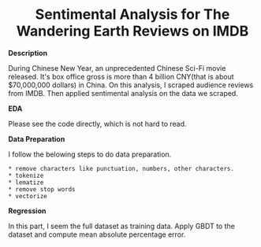 # <center>Sentimental Analysis for The Wandering Earth Reviews on IMDB  </center>

**Description**  

During Chinese New Year, an unprecedented Chinese Sci-Fi movie released. It's box office gross is more than 4 billion CNY(that is about $70,000,000 dollars) in China. On this analysis, I scraped audience reviews from IMDB. Then applied sentimental analysis on the data we scraped.

**EDA**

Please see the code directly, which is not hard to read.

**Data Preparation**

I follow the belowing steps to do data preparation.  

```        
* remove characters like punctuation, numbers, other characters.  
* tokenize  
* lematize  
* remove stop words  
* vectorize  
```  

**Regression**

In this part, I seem the full dataset as training data. Apply GBDT to the dataset and compute mean absolute percentage error.


